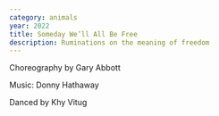 ```yaml
---
category: animals
year: 2022
title: Someday We’ll All Be Free
description: Ruminations on the meaning of freedom
---
```

Choreography by Gary Abbott

Music: Donny Hathaway

Danced by Khy Vitug